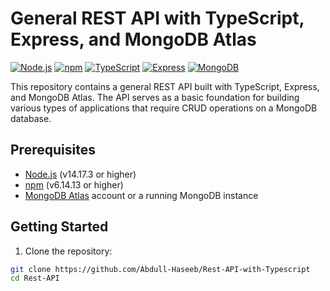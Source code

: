 # General REST API with TypeScript, Express, and MongoDB Atlas

[![Node.js](https://img.shields.io/badge/Node.js-v14.17.3-green.svg)](https://nodejs.org/)
[![npm](https://img.shields.io/badge/npm-v6.14.13-blue.svg)](https://www.npmjs.com/)
[![TypeScript](https://img.shields.io/badge/TypeScript-v4.4.3-blue.svg)](https://www.typescriptlang.org/)
[![Express](https://img.shields.io/badge/Express-v4.17.1-lightgrey.svg)](https://expressjs.com/)
[![MongoDB](https://img.shields.io/badge/MongoDB-Atlas-orange.svg)](https://www.mongodb.com/cloud/atlas)

This repository contains a general REST API built with TypeScript, Express, and MongoDB Atlas. The API serves as a basic foundation for building various types of applications that require CRUD operations on a MongoDB database.

## Prerequisites

- [Node.js](https://nodejs.org/) (v14.17.3 or higher)
- [npm](https://www.npmjs.com/) (v6.14.13 or higher)
- [MongoDB Atlas](https://www.mongodb.com/cloud/atlas) account or a running MongoDB instance

## Getting Started

1. Clone the repository:

```bash
git clone https://github.com/Abdull-Haseeb/Rest-API-with-Typescript
cd Rest-API
```
